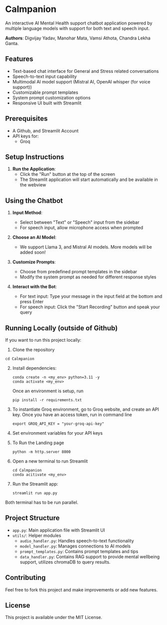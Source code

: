 
# Calmpanion

An interactive AI Mental Health support chatbot application powered by multiple language models with support for both text and speech input.

**Authors**: Digvijay Yadav, Manohar Mata, Vamsi Athota, Chandra Lekha Ganta.

## Features

- Text-based chat interface for General and Stress related conversations
- Speech-to-text input capability
- Multimodal AI model support (Mistral AI, OpenAI whisper (for voice support))
- Customizable prompt templates
- System prompt customization options
- Responsive UI built with Streamlit

## Prerequisites

- A Github, and Streamlit Account
- API keys for:
  - Groq

## Setup Instructions

1. **Run the Application**:
   - Click the "Run" button at the top of the screen
   - The Streamlit application will start automatically and be available in the webview

## Using the Chatbot

1. **Input Method**:
   - Select between "Text" or "Speech" input from the sidebar
   - For speech input, allow microphone access when prompted

2. **Choose an AI Model**:
   - We support Llama 3, and Mistral AI models. More models will be added soon!

3. **Customize Prompts**:
   - Choose from predefined prompt templates in the sidebar
   - Modify the system prompt as needed for different response styles

4. **Interact with the Bot**:
   - For text input: Type your message in the input field at the bottom and press Enter
   - For speech input: Click the "Start Recording" button and speak your query

## Running Locally (outside of Github)

If you want to run this project locally:

1. Clone the repository
  ```
  cd Calmpanion

  ```

2. Install dependencies:

   ```
   conda create -n <my_env> python=3.11 -y
   conda activate <my_env>
   ```
   Once an environment is setup, run
   ```
   pip install -r requirements.txt
   ```
3. To instantiate Groq environment, go to Groq website, and create an API key. Once you have an access token, run in command line

   ```
   export GROQ_API_KEY = "your-groq-api-key"

   ```
4. Set environment variables for your API keys

5. To Run the Landing page 
   ```
   python -m http.server 8000
   
   ```
6. Open a new terminal to run Streamlit
   ```
   cd Calmpanion
   conda acitivate <my_env>

   ```


7. Run the Streamlit app:
   ```
   streamlit run app.py
   
   ```
Both terminal has to be run parallel.

## Project Structure

- `app.py`: Main application file with Streamlit UI
- `utils/`: Helper modules
  - `audio_handler.py`: Handles speech-to-text functionality
  - `model_handler.py`: Manages connections to AI models
  - `prompt_templates.py`: Contains prompt templates and tips
  - `data_handler.py`: Contains RAG support to provide mental wellbeing support, utilizes chromaDB to query results.

## Contributing

Feel free to fork this project and make improvements or add new features.

## License

This project is available under the MIT License.
